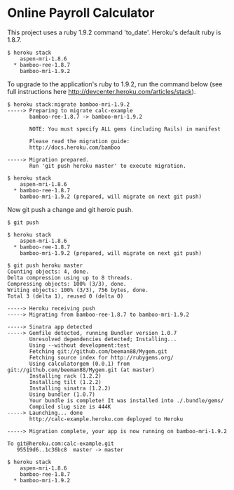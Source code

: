 # Online Payroll Calculator

This project uses a ruby 1.9.2 command 'to_date'.  Heroku's default ruby is 1.8.7.

    $ heroku stack
        aspen-mri-1.8.6
      * bamboo-ree-1.8.7
        bamboo-mri-1.9.2

To upgrade to the application's ruby to 1.9.2, run the command below (see full instructions here http://devcenter.heroku.com/articles/stack).

    $ heroku stack:migrate bamboo-mri-1.9.2
    -----> Preparing to migrate calc-example
           bamboo-ree-1.8.7 -> bamboo-mri-1.9.2

           NOTE: You must specify ALL gems (including Rails) in manifest
   
           Please read the migration guide:
           http://docs.heroku.com/bamboo

    -----> Migration prepared.
           Run 'git push heroku master' to execute migration.

    $ heroku stack
        aspen-mri-1.8.6
      * bamboo-ree-1.8.7
        bamboo-mri-1.9.2 (prepared, will migrate on next git push)

Now git push a change and git heroic push.

    $ git push

    $ heroku stack
        aspen-mri-1.8.6
      * bamboo-ree-1.8.7
        bamboo-mri-1.9.2 (prepared, will migrate on next git push)

    $ git push heroku master
    Counting objects: 4, done.
    Delta compression using up to 8 threads.
    Compressing objects: 100% (3/3), done.
    Writing objects: 100% (3/3), 756 bytes, done.
    Total 3 (delta 1), reused 0 (delta 0)

    -----> Heroku receiving push
    -----> Migrating from bamboo-ree-1.8.7 to bamboo-mri-1.9.2

    -----> Sinatra app detected
    -----> Gemfile detected, running Bundler version 1.0.7
           Unresolved dependencies detected; Installing...
           Using --without development:test
           Fetching git://github.com/beeman88/Mygem.git
           Fetching source index for http://rubygems.org/
           Using calculatorgem (0.0.1) from git://github.com/beeman88/Mygem.git (at master)
           Installing rack (1.2.2)
           Installing tilt (1.2.2)
           Installing sinatra (1.2.2)
           Using bundler (1.0.7)
           Your bundle is complete! It was installed into ./.bundle/gems/
           Compiled slug size is 444K
    -----> Launching... done
           http://calc-example.heroku.com deployed to Heroku

    -----> Migration complete, your app is now running on bamboo-mri-1.9.2

    To git@heroku.com:calc-example.git
       95519d6..1c36bc8  master -> master

    $ heroku stack
        aspen-mri-1.8.6
        bamboo-ree-1.8.7
      * bamboo-mri-1.9.2







